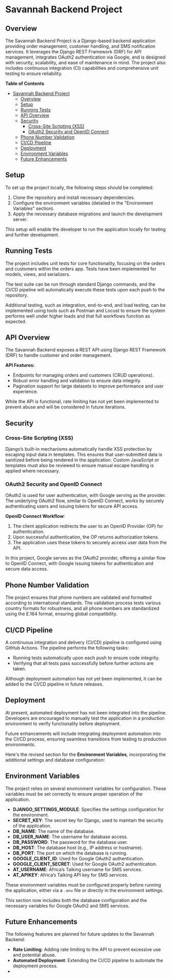 ﻿# Savannah Backend Project

## Overview

The Savannah Backend Project is a Django-based backend application providing order management, customer handling, and SMS notification services. It leverages the Django REST Framework (DRF) for API management, integrates OAuth2 authentication via Google, and is designed with security, scalability, and ease of maintenance in mind. The project also includes continuous integration (CI) capabilities and comprehensive unit testing to ensure reliability.

**Table of Contents**

- [Savannah Backend Project](#savannah-backend-project)
  - [Overview](#overview)
  - [Setup](#setup)
  - [Running Tests](#running-tests)
  - [API Overview](#api-overview)
  - [Security](#security)
    - [Cross-Site Scripting (XSS)](#cross-site-scripting-xss)
    - [OAuth2 Security and OpenID Connect](#oauth2-security-and-openid-connect)
  - [Phone Number Validation](#phone-number-validation)
  - [CI/CD Pipeline](#cicd-pipeline)
  - [Deployment](#deployment)
  - [Environment Variables](#environment-variables)
  - [Future Enhancements](#future-enhancements)

## Setup

To set up the project locally, the following steps should be completed:

1. Clone the repository and install necessary dependencies.
2. Configure the environment variables (detailed in the "Environment Variables" section).
3. Apply the necessary database migrations and launch the development server.

This setup will enable the developer to run the application locally for testing and further development.

## Running Tests

The project includes unit tests for core functionality, focusing on the orders and customers within the orders app. Tests have been implemented for models, views, and serializers.

The test suite can be run through standard Django commands, and the CI/CD pipeline will automatically execute these tests upon each push to the repository.

Additional testing, such as integration, end-to-end, and load testing, can be implemented using tools such as Postman and Locust to ensure the system performs well under higher loads and that full workflows function as expected.

## API Overview

The Savannah Backend exposes a REST API using Django REST Framework (DRF) to handle customer and order management.

**API Features:**

- Endpoints for managing orders and customers (CRUD operations).
- Robust error handling and validation to ensure data integrity.
- Pagination support for large datasets to improve performance and user experience.

While the API is functional, rate limiting has not yet been implemented to prevent abuse and will be considered in future iterations.

## Security

### Cross-Site Scripting (XSS)

Django’s built-in mechanisms automatically handle XSS protection by escaping input data in templates. This ensures that user-submitted data is sanitized before being rendered in the application. Custom JavaScript or templates must also be reviewed to ensure manual escape handling is applied where necessary.

### OAuth2 Security and OpenID Connect

OAuth2 is used for user authentication, with Google serving as the provider. The underlying OAuth2 flow, similar to OpenID Connect, works by securely authenticating users and issuing tokens for secure API access.

**OpenID Connect Workflow**:

1. The client application redirects the user to an OpenID Provider (OP) for authentication.
2. Upon successful authentication, the OP returns authorization tokens.
3. The application uses these tokens to securely access user data from the API.

In this project, Google serves as the OAuth2 provider, offering a similar flow to OpenID Connect, with Google issuing tokens for authentication and secure data access.

## Phone Number Validation

The project ensures that phone numbers are validated and formatted according to international standards. The validation process tests various country formats for robustness, and all phone numbers are standardized using the E.164 format, ensuring global compatibility.

## CI/CD Pipeline

A continuous integration and delivery (CI/CD) pipeline is configured using GitHub Actions. The pipeline performs the following tasks:

- Running tests automatically upon each push to ensure code integrity.
- Verifying that all tests pass successfully before further actions are taken.

Although deployment automation has not yet been implemented, it can be added to the CI/CD pipeline in future releases.

## Deployment

At present, automated deployment has not been integrated into the pipeline. Developers are encouraged to manually test the application in a production environment to verify functionality before deployment.

Future enhancements will include integrating deployment automation into the CI/CD process, ensuring seamless transitions from testing to production environments.

Here's the revised section for the **Environment Variables**, incorporating the additional settings and database configuration:

## Environment Variables

The project relies on several environment variables for configuration. These variables must be set correctly to ensure proper operation of the application.

- **DJANGO_SETTINGS_MODULE**: Specifies the settings configuration for the environment.
- **SECRET_KEY**: The secret key for Django, used to maintain the security of the application.
- **DB_NAME**: The name of the database.
- **DB_USER_NAME**: The username for database access.
- **DB_PASSWORD**: The password for the database user.
- **DB_HOST**: The database host (e.g., IP address or hostname).
- **DB_PORT**: The port on which the database is running.
- **GOOGLE_CLIENT_ID**: Used for Google OAuth2 authentication.
- **GOOGLE_CLIENT_SECRET**: Used for Google OAuth2 authentication.
- **AT_USERNAME**: Africa’s Talking username for SMS services.
- **AT_APIKEY**: Africa’s Talking API key for SMS services.

These environment variables must be configured properly before running the application, either via a `.env` file or directly in the environment settings.

This section now includes both the database configuration and the necessary variables for Google OAuth2 and SMS services.

## Future Enhancements

The following features are planned for future updates to the Savannah Backend:

- **Rate Limiting**: Adding rate limiting to the API to prevent excessive use and potential abuse.
- **Automated Deployment**: Extending the CI/CD pipeline to automate the deployment process.
- 

